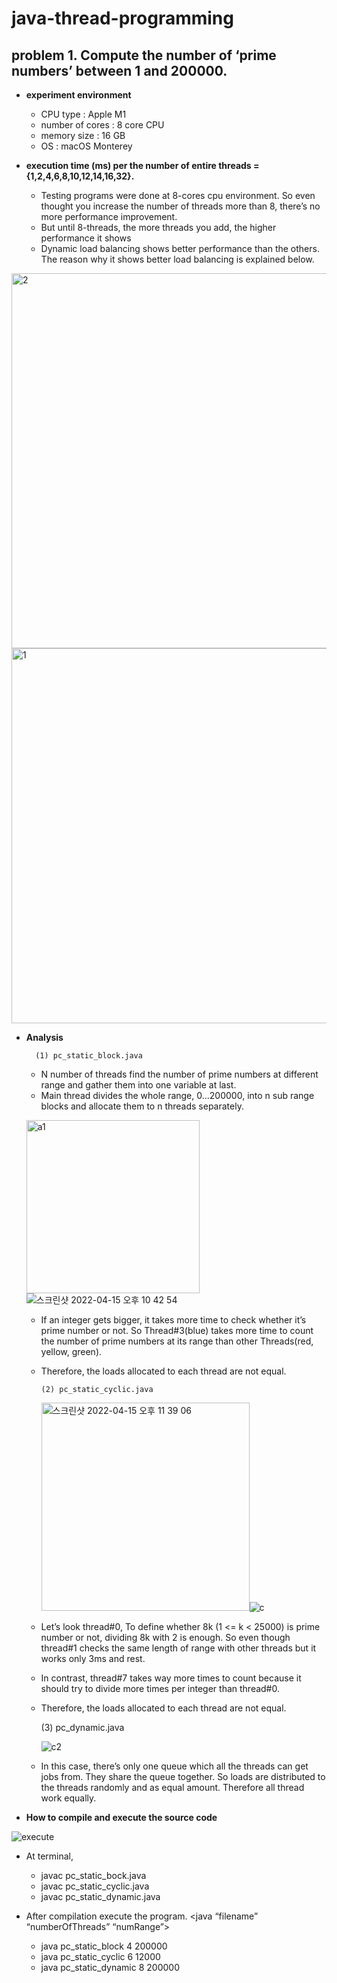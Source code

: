 # java-thread-programming

## problem 1. Compute the number of ‘prime numbers’ between 1 and 200000.
* **experiment environment**
    * CPU type : Apple M1
    * number of cores : 8 core CPU
    * memory size : 16 GB
    * OS : macOS Monterey

* **execution time (ms) per the number of entire threads = {1,2,4,6,8,10,12,14,16,32}.**

     * Testing programs were done at 8-cores cpu environment. So even thought you increase the number of threads more than 8, there’s no more performance improvement.
     * But until 8-threads, the more threads you add, the higher performance it shows
     * Dynamic load balancing shows better performance than the others. The reason why it shows better load balancing is explained below.
<img width="600" alt="2" src="https://user-images.githubusercontent.com/76895949/163588071-794b2141-28be-4c69-b6cf-5924b00f138a.png">
<img width="600" alt="1" src="https://user-images.githubusercontent.com/76895949/163588088-cf076a57-4da1-45c0-b171-1b18c346a8ad.png">
  
* **Analysis**

        (1) pc_static_block.java
  * N number of threads find the number of prime numbers at different range and gather them into one variable at last.
  * Main thread divides the whole range, 0…200000, into n sub range blocks and allocate them to n threads separately.

  <img width="277" alt="a1" src="https://user-images.githubusercontent.com/76895949/163588410-f24951c6-0095-4974-99e0-a39a6ed8693d.png">![스크린샷 2022-04-15 오후 10 42 54](https://user-images.githubusercontent.com/76895949/163588424-11862627-50ea-43d4-a7e1-6decd0b7dec4.png)

  * If an integer gets bigger, it takes more time to check whether it’s prime number or not. So Thread#3(blue) takes more time to count the number of prime numbers at its range than other Threads(red, yellow, green).
  * Therefore, the loads allocated to each thread are not equal.


        (2) pc_static_cyclic.java

    
    <img width="333" alt="스크린샷 2022-04-15 오후 11 39 06" src="https://user-images.githubusercontent.com/76895949/163589902-6e5a2014-bb2d-4028-964e-25b35b8ce1b2.png">![c](https://user-images.githubusercontent.com/76895949/163589523-d41d5dad-9bfd-464f-bf47-f6c53b026c64.png)

   * Let’s look thread#0, To define whether 8k (1 <= k < 25000) is prime number or not, dividing 8k with 2 is enough. So even though thread#1 checks the same length of range with other threads but it works only 3ms and rest.
   * In contrast, thread#7 takes way more times to count because it should try to divide more times per integer than thread#0.
   * Therefore, the loads allocated to each thread are not equal.

  

       (3) pc_dynamic.java

      ![c2](https://user-images.githubusercontent.com/76895949/163589535-f82fcf5f-ed8d-4bbf-8dd1-da8f442d1192.png)

   * In this case, there’s only one queue which all the threads can get jobs from. They share the queue together. So loads are distributed to the threads randomly and as equal amount. Therefore all thread work equally. 




* **How to compile and execute the source code**

![execute](https://user-images.githubusercontent.com/76895949/163590219-82b45907-df24-4cf1-817a-64583bafbfe0.png)

   * At terminal,
      - javac pc_static_bock.java
      - javac pc_static_cyclic.java
      - javac pc_static_dynamic.java

   * After compilation execute the program. <java “filename” “numberOfThreads” “numRange”>
      - java pc_static_block 4 200000
      - java pc_static_cyclic 6 12000
      - java pc_static_dynamic 8 200000

